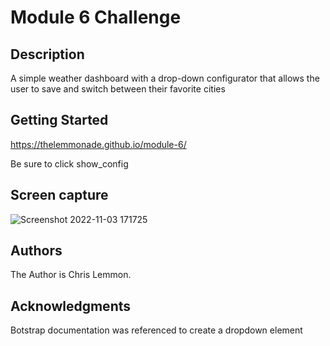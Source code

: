 # Module 6 Challenge

## Description

A simple weather dashboard with a drop-down configurator that allows the user to save and switch between their favorite cities

## Getting Started

https://thelemmonade.github.io/module-6/

Be sure to click show_config

## Screen capture

![Screenshot 2022-11-03 171725](https://user-images.githubusercontent.com/112985017/199835982-c40fda9f-935c-4e37-baad-96671d0b83f7.jpg)

## Authors

The Author is Chris Lemmon.

## Acknowledgments

Botstrap documentation was referenced to create a dropdown element
